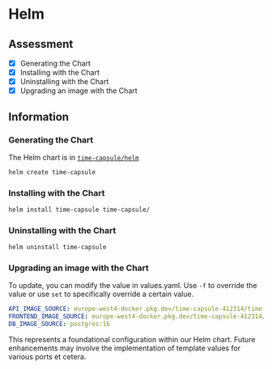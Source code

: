 # Helm

## Assessment
- [x] Generating the Chart
- [x] Installing with the Chart
- [x] Uninstalling with the Chart
- [x] Upgrading an image with the Chart

## Information
### Generating the Chart
The Helm chart is in [`time-capsule/helm`](https://github.com/sebastiaan-dev/time-capsule/tree/main/helm)

```bash
helm create time-capsule
```

### Installing with the Chart
```bash
helm install time-capsule time-capsule/
```

### Uninstalling with the Chart
```bash
helm uninstall time-capsule
```

### Upgrading an image with the Chart
To update, you can modify the value in values.yaml. Use `-f` to override the value or use `set` to specifically override a certain value.

```yaml
API_IMAGE_SOURCE: europe-west4-docker.pkg.dev/time-capsule-412314/time-capsule/api:1.0
FRONTEND_IMAGE_SOURCE: europe-west4-docker.pkg.dev/time-capsule-412314/time-capsule/frontend:1.0
DB_IMAGE_SOURCE: postgres:16
```
This represents a foundational configuration within our Helm chart. Future enhancements may involve the implementation of template values for various ports et cetera.
